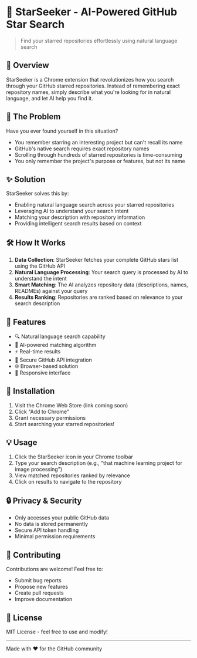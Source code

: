 # 🌟 StarSeeker - AI-Powered GitHub Star Search

> Find your starred repositories effortlessly using natural language search

## 🎯 Overview

StarSeeker is a Chrome extension that revolutionizes how you search through your GitHub starred repositories. Instead of remembering exact repository names, simply describe what you're looking for in natural language, and let AI help you find it.

## 🤔 The Problem

Have you ever found yourself in this situation?
- You remember starring an interesting project but can't recall its name
- GitHub's native search requires exact repository names
- Scrolling through hundreds of starred repositories is time-consuming
- You only remember the project's purpose or features, but not its name

## ✨ Solution

StarSeeker solves this by:
- Enabling natural language search across your starred repositories
- Leveraging AI to understand your search intent
- Matching your description with repository information
- Providing intelligent search results based on context

## 🛠️ How It Works

1. **Data Collection**: StarSeeker fetches your complete GitHub stars list using the GitHub API
2. **Natural Language Processing**: Your search query is processed by AI to understand the intent
3. **Smart Matching**: The AI analyzes repository data (descriptions, names, READMEs) against your query
4. **Results Ranking**: Repositories are ranked based on relevance to your search description

## 🚀 Features

- 🔍 Natural language search capability
- 🤖 AI-powered matching algorithm
- ⚡ Real-time results
- 🔐 Secure GitHub API integration
- 🌐 Browser-based solution
- 📱 Responsive interface

## 🔧 Installation

1. Visit the Chrome Web Store (link coming soon)
2. Click "Add to Chrome"
3. Grant necessary permissions
4. Start searching your starred repositories!

## 💡 Usage

1. Click the StarSeeker icon in your Chrome toolbar
2. Type your search description (e.g., "that machine learning project for image processing")
3. View matched repositories ranked by relevance
4. Click on results to navigate to the repository

## 🔒 Privacy & Security

- Only accesses your public GitHub data
- No data is stored permanently
- Secure API token handling
- Minimal permission requirements

## 🤝 Contributing

Contributions are welcome! Feel free to:
- Submit bug reports
- Propose new features
- Create pull requests
- Improve documentation

## 📝 License

MIT License - feel free to use and modify!

---

Made with ❤️ for the GitHub community
